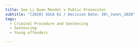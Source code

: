 ```yaml
---
title: See Li Quan Mendel v Public Prosecutor
subtitle: "[2020] SGCA 61 / Decision Date: 30\_June\_2020"
tags:
  - Criminal Procedure and Sentencing
  - Sentencing
  - Young offenders

---
```

